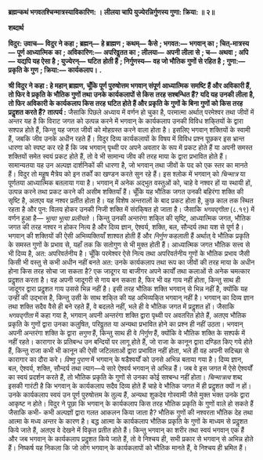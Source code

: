 **ब्रह्मन्कथं भगवतश्चिन्मात्रस्याविकारिण: ।** **लीलया चापि युज्येरन्निर्गुणस्य गुणा: क्रिया: ॥ २॥** 

**शब्दार्थ** 

**विदुर: उवाच—** **विदुर ने कहा** **; ब्रह्मन्—** **हे ब्राह्मण** **; कथम्—** **कैसे** **; भगवत:—** **भगवान् का** **; चित्-मात्रस्य—** **पूर्ण आध्यात्मिक** **का** **; अविकारिण:—** **अपरिवॢतत का** **; लीलया—** **अपनी लीला से** **; च—** **अथवा** **; अपि—** **यद्यपि यह ऐसा है** **; युज्येरन्—** **घटित** **होती हैं** **; निर्गुणस्य—** **वह जो भौतिक गुणों से रहित है** **; गुणा:—** **प्रकृति के गुण** **; क्रिया:—** **कार्यकलाप।** **.** 

**श्री विदुर ने कहा : हे महान् ब्राह्मण, चूँकि पूर्ण पुरुषोत्तम भगवान् संपूर्ण आध्यात्मिक** **समष्टि हैं और अविकारी हैं, तो फिर वे प्रकृति के भौतिक गुणों तथा उनके कार्यकलापों से किस** **तरह सश्बन्धित हैं? यदि यह उनकी लीला है, तो फिर अविकारी के कार्यकलाप किस तरह** **घटित होते हैं और प्रकृति के गुणों के बिना गुणों को किस तरह प्रदॢशत करते हैं?** **तात्पर्य :** जैसाकि पिछले अध्याय में वर्णन हो चुका है, परमात्मा अर्थात् परमेश्वर तथा जीवों में अन्तर यह है कि विराट जगत को उत्पन्न करने में भगवान् के कार्यकलाप उनकी विविध शकि्तयों के द्वारा सश्पन्न होते हैं, किन्तु यह जगत जीवों को मोहग्रस्त करने वाला होता है। इसलिए भगवान् शक्तियों के स्वामी हैं, जबकि जीव उनके अधीन रहते हैं। विदुर दिव्य कार्यकलापों के विषय में विविध प्रश्न पूछकर इस भ्रान्त धारणा को स्पष्ट कर रहे हैं कि जब भगवान् पृथ्वी पर अपने अवतार के रूप में प्रकट होते हैं या अपनी समस्त शक्तियों समेत स्वयं प्रकट होते हैं, तो वे भी सामान्य जीव की तरह माया के द्वारा प्रभावित होते हैं। सामान्यतया यह उन अल्पज्ञ दार्शनिकों की धारणा है, जो भगवान् तथा जीवों के पद को एक स्तर का मानते हैं। विदुर तो महॢष मैत्रेय को इन तर्कों का खण्डन करते सुन रहे हैं। इस श्लोक में भगवान् को *चिन्मात्र* या पूर्णतया आध्यात्मिक बतलाया गया है। भगवान् में अनेक अद्भुत वस्तुओं को, चाहे वे नश्वर हों या स्थायी हों, उत्पन्न करने तथा प्रकट करने की असीम शक्तियाँ हैं। चूँकि यह भौतिक जगत उनकी बहिरंगा शक्ति की सृष्टि है, अतएव यह नश्वर प्रतीत होता है। यह विशेष अन्तरालों के बाद प्रकट होता है, कुछ काल तक स्थित रहता है और पुन: विलय होकर उनकी निजी शक्ति में संरकि्षत हो जाता है। जैसाकि *भगवद्गीता* (८.१९) में वर्णन हुआ है— *भूत्वा* *भूत्वा प्रलीयते* । किन्तु उनकी अन्तरंगा शकि्त की सृष्टि, आध्यात्मिक जगत, भौतिक जगत की तरह नश्वर न होकर नित्य है और दिव्य ज्ञान, ऐश्वर्य, शक्ति, बल, सौन्दर्य तथा यश से पूर्ण है। भगवान् की शक्तियों की ऐसी अभिव्यक्तियाँ शाश्वत होती हैं और *निर्गुण* कहलाती हैं अर्थात् वे भौतिक प्रकृति के समस्त गुणों के प्रभाव से, यहाँ तक कि सतोगुण से भी मुक्त होती हैं। आध्यात्मिक जगत भौतिक सत्त्व से भी दिव्य है, अत: अपरिवर्तनीय है। चूँकि परमेश्वर ऐसे नित्य तथा अपरिवर्तनीय गुणों के भौतिक प्रभाव जैसी किसी भी वस्तु से कभी अधीन नहीं बनते अत: उनके कार्यकलाप तथा रूप का जीवों की तरह माया के अधीन होना किस तरह सोचा जा सकता है? एक जादूगर या बाजीगर अपने कार्यों तथा कलाओं से अनेक चमत्कार प्रदॢशत करता है। वह अपनी जादूगरी से गाय बन सकता है, फिर भी वह गाय नहीं होता, किन्तु साथ ही जादूगर द्वारा प्रदॢशत गाय उससे भिन्न नहीं है। इसी तरह भौतिक शक्ति भगवान् से भिन्न नहीं है, क्योंकि यह उन्हीं की उद्भास है, किन्तु उसी के साथ शकि्त की यह अभिव्यकि्त भगवान् नहीं है। भगवान् का दिव्य ज्ञान तथा शक्ति सदैव वैसे ही बने रहते हैं, वे बदलते नहीं, भले ही वे भौतिक जगत में प्रदॢशत हों। जैसाकि *भगवद्गीता* में कहा गया है, भगवान् अपनी अन्तरंगा शक्ति द्वारा पृथ्वी पर अवतरित होते हैं, अतएव भौतिक प्रकृति के गुणों द्वारा उनका कलुषित, परिवॢतत या अन्यथा प्रभावित होने का प्रश्न ही नहीं उठता। भगवान् अपनी अन्तरंगा शक्ति के द्वारा *सगुण* हैं, किन्तु साथ ही वे *निर्गुण* हैं, क्योंकि वे भौतिक शक्ति के सश्पर्क में नहीं रहते। कारागार के प्रतिबन्ध उन बन्दियों पर लागू होते हैं, जो राजा के कानून द्वारा दण्डित किए गये होते हैं, किन्तु राजा कभी भी कानून की ऐसी जटिलताओं द्वारा प्रभावित नहीं होता, भले ही वह अपनी सदिच्छा से कारागार का दौरा करे। *विष्णु पुराण* में भगवान् के षडैश्वर्यों को उनसे अभिन्न बताया गया है। दिव्य ज्ञान, बल, ऐश्वर्य, शक्ति, सौन्दर्य तथा त्याग—ये सारे ऐश्वर्य भगवान् से अभिन्न हैं। जब वे इस जगत में ऐसे ऐश्वर्यों का स्वयं प्रदर्शन करते हैं, तो भौतिक प्रकृति के गुणों से उनका कोई सश्बन्ध नहीं होता। *चिन्मात्रत्व* शब्द इसकी गारंटी है कि भगवान् के कार्यकलाप सदैव दिव्य होते हैं चाहे वे भौतिक जगत में ही प्रदॢशत क्यों न हों। उनके कार्यकलाप स्वयं उन पूर्ण पुरुषोत्तम के तुल्य हैं, अन्यथा शुकदेव गोस्वामी जैसे मुक्त भक्त उनके द्वारा आकृष्ट न होते। विदुर ने पूछा कि भगवान् के कार्यकलाप किस तरह भौतिक प्रकृति के गुणों वाले हो सकते हैं जैसाकि कभी- कभी अल्पज्ञों द्वारा गलत आकलन किया जाता है? भौतिक गुणों की नश्वरता भौतिक देह तथा आत्मा के मध्य अन्तर के कारण है। बद्ध आत्मा के कार्यकलाप भौतिक प्रकृति के गुणों के माध्यम से प्रदॢशत किये जाते हैं, अतएव वे देखने में विकृत प्रतीत होते हैं। किन्तु भगवान् का शरीर तथा स्वयं भगवान् एक हैं और जब भगवान् के कार्यकलाप प्रदॢशत किये जाते हैं, तो वे निश्चय ही, सभी प्रकार से भगवान् से अभिन्न होते हैं। निष्कर्ष यह निकला कि जो लोग भगवान् के कार्यकलापों को भौतिक मानते हैं, वे निश्चय ही भ्रमित हैं।  